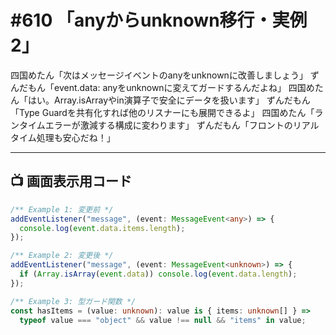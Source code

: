 # #610 「anyからunknown移行・実例2」

四国めたん「次はメッセージイベントのanyをunknownに改善しましょう」
ずんだもん「event.data: anyをunknownに変えてガードするんだよね」
四国めたん「はい。Array.isArrayやin演算子で安全にデータを扱います」
ずんだもん「Type Guardを共有化すれば他のリスナーにも展開できるよ」
四国めたん「ランタイムエラーが激減する構成に変わります」
ずんだもん「フロントのリアルタイム処理も安心だね！」

---

## 📺 画面表示用コード

```typescript
/** Example 1: 変更前 */
addEventListener("message", (event: MessageEvent<any>) => {
  console.log(event.data.items.length);
});

/** Example 2: 変更後 */
addEventListener("message", (event: MessageEvent<unknown>) => {
  if (Array.isArray(event.data)) console.log(event.data.length);
});

/** Example 3: 型ガード関数 */
const hasItems = (value: unknown): value is { items: unknown[] } =>
  typeof value === "object" && value !== null && "items" in value;
```
